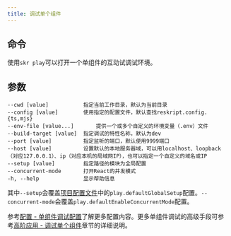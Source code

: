 ```yaml
---
title: 调试单个组件
---
```


## 命令

使用`skr play`可以打开一个单组件的互动试调试环境。

## 参数

```
--cwd [value]           指定当前工作目录，默认为当前目录
--config [value]        使用指定的配置文件，默认查找reskript.config.{ts,mjs}
--env-file [value...]       提供一个或多个自定义的环境变量（.env）文件
--build-target [value]  指定调试的特性名称，默认为dev
--port [value]          指定监听的端口，默认使用9999端口
--host [value]          设置默认的本地服务器域，可以用localhost、loopback（对应127.0.0.1）、ip（对应本机的局域网IP），也可以指定一个自定义的域名或IP
--setup [value]         指定路径的模块为全局配置
--concurrent-mode       打开React的并发模式
-h, --help              显示帮助信息
```

其中`--setup`会覆盖[项目配置文件](../settings/setting)中的`play.defaultGlobalSetup`配置。`--concurrent-mode`会覆盖`play.defaultEnableConcurrentMode`配置。

参考[配置 - 单组件调试配置](../settings/play)了解更多配置内容。更多单组件调试的高级手段可参考[高阶应用 - 调试单个组件](../advanced/debug-component)章节的详细说明。
